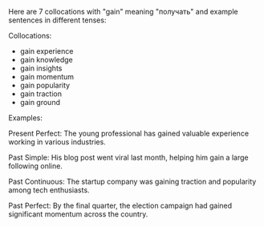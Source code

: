 Here are 7 collocations with "gain" meaning "получать" and example sentences in different tenses:

Collocations:
- gain experience
- gain knowledge
- gain insights
- gain momentum  
- gain popularity
- gain traction
- gain ground

Examples:

Present Perfect: The young professional has gained valuable experience working in various industries.

Past Simple: His blog post went viral last month, helping him gain a large following online.

Past Continuous: The startup company was gaining traction and popularity among tech enthusiasts.  

Past Perfect: By the final quarter, the election campaign had gained significant momentum across the country.